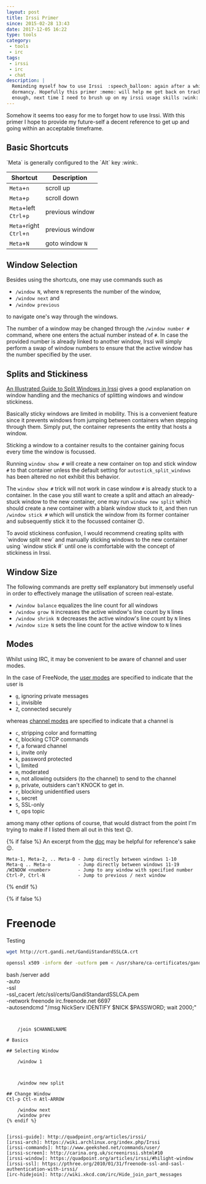 ```yaml
---
layout: post
title: Irssi Primer
since: 2015-02-28 13:43
date: 2017-12-05 16:22
type: tools
category:
 - tools
 - irc
tags:
 - irssi
 - irc
 - chat
description: |
  Reminding myself how to use Irssi  :speech_balloon: again after a while of
  dormancy. Hopefully this primer :memo: will help me get back on track fast
  enough, next time I need to brush up on my irssi usage skills :wink:.
---
```

Somehow it seems too easy for me to forget how to use Irssi. With this primer
I hope to provide my future-self a decent reference to get up and going within
an acceptable timeframe.

## Basic Shortcuts

<div class="element note">
`Meta` is generally configured to the `Alt` key :wink:.
</div>

|Shortcut|Description|
|--------|-----------|
|`Meta`+`n`|scroll up|
|`Meta`+`p`|scroll down|
|`Meta`+left<br/>`Ctrl`+`p`|previous window|
|`Meta`+right<br/>`Ctrl`+`n`|previous window|
|`Meta`+`N`|goto window `N`|

## Window Selection
Besides using the shortcuts, one may use commands such as

 - `/window N`, where `N` represents the number of the window,
 - `/window next` and
 - `/window previous`

to navigate one's way through the windows.

The number of a window may be changed through the `/window number #` command,
where one enters the actual number instead of `#`. In case the provided number
is already linked to another window, Irssi will simply perform a swap of
window numbers to ensure that the active window has the number specified by the
user.

## Splits and Stickiness

[An Illustrated Guide to Split Windows in Irssi][irssi-win-split] gives a good
explanation on window handling and the mechanics of splitting windows and
window stickiness.

<div class="element screencast">
<script type="text/javascript" src="https://asciinema.org/a/GeTFKrw008VoF8IZxqJQXItsw.js" id="asciicast-GeTFKrw008VoF8IZxqJQXItsw" async></script>
</div>

Basically sticky windows are limited in mobility. This is a convenient feature
since it prevents windows from jumping between containers when stepping through
them. Simply put, the container represents the entity that hosts a window.

Sticking a window to a container results to the container gaining focus every
time the window is focussed.

Running `window show #` will create a new container on top and stick window `#`
to that container unless the default setting for `autostick_split_windows` has
been altered no not exhibit this behavior.

The `window show #` trick will not work in case window `#` is already stuck to
a container. In the case you still want to create a split and attach an
already-stuck window to the new container, one may run `window new split` which
should create a new container with a blank window stuck to it, and then run
`/window stick #` which will unstick the window from its former container and
subsequently stick it to the focussed container :wink:.

<div class="element note">
To avoid stickiness confusion, I would recommend creating splits with `window
split new` and manually sticking windows to the new container using `window
stick #` until one is comfortable with the concept of stickiness in Irssi.
</div>

[^hash]: Replace `#` for a valid window number :wink:

## Window Size

The following commands are pretty self explanatory but immensely useful in
order to effectively manage the utilisation of screen real-estate.

 - `/window balance` equalizes the line count for all windows
 - `/window grow N` increases the active window's line count by `N` lines
 - `/window shrink N` decreases the active window's line count by `N` lines
 - `/window size N` sets the line count for the active window to `N` lines

## Modes

Whilst using IRC, it may be convenient to be aware of channel and user modes.

In the case of FreeNode, the [user modes][freenode-usermodes] are specified to
indicate that the user is

 - `g`, ignoring private messages
 - `i`, invisible
 - `Z`, connected securely

whereas [channel modes][freenode-chanmodes] are specified to indicate that a
channel is

 - `c`, stripping color and formatting
 - `C`, blocking CTCP commands
 - `f`, a forward channel
 - `i`, invite only
 - `k`, password protected
 - `l`, limited
 - `m`, moderated
 - `n`, not allowing outsiders (to the channel) to send to the channel
 - `p`, private, outsiders can't KNOCK to get in.
 - `r`, blocking unidentified users
 - `s`, secret
 - `S`, SSL-only
 - `t`, ops topic

among many other options of course, that would distract from the point I'm trying
to make if I listed them all out in this text :wink:.

[freenode-usermodes]: https://freenode.net/kb/answer/usermodes
[freenode-chanmodes]: https://freenode.net/kb/answer/channelmodes
[irssi-win-split]: http://quadpoint.org/articles/irssisplit/

{% if false %}
An excerpt from the [doc][basic-ui-usage] may be helpful for reference's sake
:wink:.

```
Meta-1, Meta-2, .. Meta-0 - Jump directly between windows 1-10
Meta-q .. Meta-o          - Jump directly between windows 11-19
/WINDOW <number>          - Jump to any window with specified number
Ctrl-P, Ctrl-N            - Jump to previous / next window
```

{% endif %}

[basic-ui-usage]: https://irssi.org/documentation/startup/#basic-user-interface-usage
[split-win]: https://irssi.org/documentation/startup/#split-windows-and-window-items

{% if false %}
# Freenode

Testing

```bash
wget http://crt.gandi.net/GandiStandardSSLCA.crt
```

```bash
openssl x509 -inform der -outform pem < /usr/share/ca-certificates/gandi.net/GandiStandardSSLCA.crt > GandiStandardSSLCA.pem
```

bash
/server add \
  -auto \
  -ssl \
  -ssl_cacert /etc/ssl/certs/GandiStandardSSLCA.pem \
  -network freenode irc.freenode.net 6697 \
  -autosendcmd "/msg NickServ IDENTIFY $NICK $PASSWORD; wait 2000;"
```


    /join $CHANNELNAME

# Basics

## Selecting Window

    /window 1



    /window new split

## Change Window 
Ctl-p Ctl-n Atl-ARROW 

    /window next
    /window prev
{% endif %}


[irssi-guide]: http://quadpoint.org/articles/irssi/
[irssi-arch]: https://wiki.archlinux.org/index.php/Irssi
[irssi-commands]: http://www.geekshed.net/commands/user/
[irssi-screen]: http://carina.org.uk/screenirssi.shtml#10
[irssi-window]: https://quadpoint.org/articles/irssi/#hilight-window
[irssi-ssl]: https://pthree.org/2010/01/31/freenode-ssl-and-sasl-authentication-with-irssi/
[irc-hidejoin]: http://wiki.xkcd.com/irc/Hide_join_part_messages
